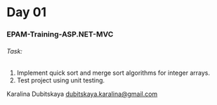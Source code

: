 # Day 01
### EPAM-Training-ASP.NET-MVC

###### Task:
1. Implement quick sort and merge sort algorithms for integer arrays.
2. Test project using unit testing.

Karalina Dubitskaya
dubitskaya.karalina@gmail.com